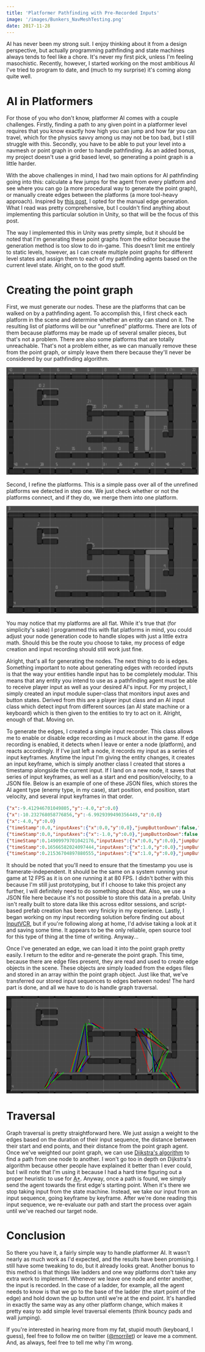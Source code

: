 ```yaml
---
title: 'Platformer Pathfinding with Pre-Recorded Inputs'
image: '/images/Bunkers_NavMeshTesting.png'
date: 2017-11-28
---
```


AI has never been my strong suit. I enjoy thinking about it from a design perspective, but actually programming pathfinding and state machines always tends to feel like a chore. It's never my first pick, unless I'm feeling masochistic. Recently, however, I started working on the most ambitious AI I've tried to program to date, and (much to my surprise) it's coming along quite well.

<!-- more -->

# AI in Platformers 

For those of you who don't know, platformer AI comes with a couple challenges. Firstly, finding a path to any given point in a platformer level requires that you know exactly how high you can jump and how far you can travel, which for the physics savvy among us may not be too bad, but I still struggle with this. Secondly, you have to be able to put your level into a navmesh or point graph in order to handle pathfinding. As an added bonus, my project doesn't use a grid based level, so generating a point graph is a little harder.

With the above challenges in mind, I had two main options for AI pathfinding going into this: calculate a few jumps for the agent from every platform and see where you can go (a more procedural way to generate the point graph), or manually create edges between the platforms (a more tool-heavy approach). Inspired by [this post](https://www.gamedev.net/articles/programming/artificial-intelligence/generalized-platformer-ai-pathfinding-r3924/), I opted for the manual edge generation. What I read was pretty comprehensive, but I couldn't find anything about implementing this particular solution in Unity, so that will be the focus of this post.

The way I implemented this in Unity was pretty simple, but it should be noted that I'm generating these point graphs from the editor because the generation method is too slow to do in-game. This doesn't limit me entirely to static levels, however, as I can create multiple point graphs for different level states and assign them to each of my pathfinding agents based on the current level state. Alright, on to the good stuff.

# Creating the point graph
First, we must generate our nodes. These are the platforms that can be walked on by a pathfinding agent. To accomplish this, I first check each platform in the scene and determine whether an entity can stand on it. The resulting list of platforms will be our "unrefined" platforms. There are lots of them because platforms may be made up of several smaller pieces, but that's not a problem. There are also some platforms that are totally unreachable. That's not a problem either, as we can manually remove these from the point graph, or simply leave them there because they'll never be considered by our pathfinding algorithm.

![Unrefined nodes on a test level](/images/UnrefinedNodes_Bunkers.png)

Second, I refine the platforms. This is a simple pass over all of the unrefined platforms we detected in step one. We just check whether or not the platforms connect, and if they do, we merge them into one platform.

![Refined nodes on a test level](/images/RefinedNodes_Bunkers.png)

You may notice that my platforms are all flat. While it's true that (for simplicity's sake) I programmed this with flat platforms in mind, you could adjust your node generation code to handle slopes with just a little extra math. Should this be the route you choose to take, my process of edge creation and input recording should still work just fine.

Alright, that's all for generating the nodes. The next thing to do is edges. Something important to note about generating edges with recorded inputs is that the way your entities handle input has to be completely modular. This means that any entity you intend to use as a pathfinding agent must be able to receive player input as well as your desired AI's input. For my project, I simply created an input module super-class that monitors input axes and button states. Derived from this are a player input class and an AI input class which detect input from different sources (an AI state machine or a keyboard) which is then given to the entities to try to act on it. Alright, enough of that. Moving on.

To generate the edges, I created a simple input recorder. This class allows me to enable or disable edge recording as I muck about in the game. If edge recording is enabled, it detects when I leave or enter a node (platform), and reacts accordingly. If I've just left a node, it records my input as a series of input keyframes. Anytime the input I'm giving the entity changes, it creates an input keyframe, which is simply another class I created that stores a timestamp alongside the current input. If I land on a new node, it saves that series of input keyframes, as well as a start and end position/velocity, to a JSON file. Below is an example of one of these JSON files, which stores the AI agent type (enemy type, in my case), start position, end position, start velocity, and several input keyframes in that order.

``` json
{"x":-9.412946701049805,"y":-4.0,"z":0.0}
{"x":-10.232768058776856,"y":-6.9929399490356449,"z":0.0}
{"x":-4.0,"y":0.0}
{"timeStamp":0.0,"inputAxes":{"x":0.0,"y":0.0},"jumpButtonDown":false,"used":false}
{"timeStamp":0.0,"inputAxes":{"x":-1.0,"y":0.0},"jumpButtonDown":false,"used":false}
{"timeStamp":0.14909979701042176,"inputAxes":{"x":0.0,"y":0.0},"jumpButtonDown":false,"used":false}
{"timeStamp":0.16566582024097444,"inputAxes":{"x":1.0,"y":0.0},"jumpButtonDown":false,"used":false}
{"timeStamp":0.21536704897880555,"inputAxes":{"x":1.0,"y":0.0},"jumpButtonDown":false,"used":false}
```

It should be noted that you'll need to ensure that the timestamp you use is framerate-independent. It should be the same on a system running your game at 12 FPS as it is on one running it at 80 FPS. I didn't bother with this because I'm still just prototyping, but if I choose to take this project any further, I will definitely need to do something about that. Also, we use a JSON file here because it's not possible to store this data in a prefab. Unity isn't really built to store data like this across editor sessions, and script-based prefab creation has been very finicky in my experience. Lastly, I began working on my input recording solution before finding out about [InputVCR](https://github.com/EddieCameron/InputVCR), but if you're following along at home, I'd advise taking a look at it and saving some time. It appears to be the only reliable, open source tool for this type of thing at the time of writing. Anyway...

Once I've generated an edge, we can load it into the point graph pretty easily. I return to the editor and re-generate the point graph. This time, because there are edge files present, they are read and used to create edge objects in the scene. These objects are simply loaded from the edges files and stored in an array within the point graph object. Just like that, we've transferred our stored input sequences to edges between nodes! The hard part is done, and all we have to do is handle graph traversal.

![The completed point graph on a test level](/images/Bunkers_NavMeshTesting.png)

# Traversal

Graph traversal is pretty straightforward here. We just assign a weight to the edges based on the duration of their input sequence, the distance between their start and end points, and their distance from the point graph agent. Once we've weighted our point graph, we can use [Dijkstra's algorithm](https://en.wikipedia.org/wiki/Dijkstra%27s_algorithm) to find a path from one node to another. I won't go too in depth on Dijkstra's algorithm because other people have explained it better than I ever could, but I will note that I'm using it because I had a hard time figuring out a proper heuristic to use for [A*](https://en.wikipedia.org/wiki/A*_search_algorithm). Anyway, once a path is found, we simply send the agent towards the first edge's starting point. When it's there we stop taking input from the state machine. Instead, we take our input from an input sequence, going keyframe by keyframe. After we're done reading this input sequence, we re-evaluate our path and start the process over again until we've reached our target node.

# Conclusion

So there you have it, a fairly simple way to handle platformer AI. It wasn't nearly as much work as I'd expected, and the results have been promising. I still have some tweaking to do, but it already looks great. Another bonus to this method is that things like ladders and one way platforms don't take any extra work to implement. Whenever we leave one node and enter another, the input is recorded. In the case of a ladder, for example, all the agent needs to know is that we go to the base of the ladder (the start point of the edge) and hold down the up button until we're at the end point. It's handled in exactly the same way as any other platform change, which makes it pretty easy to add simple level traversal elements (think bouncy pads and wall jumping).

If you're interested in hearing more from my fat, stupid mouth (keyboard, I guess), feel free to follow me on twitter ([@morrilet](https://twitter.com/morrilet)) or leave me a comment. And, as always, feel free to tell me why I'm wrong.